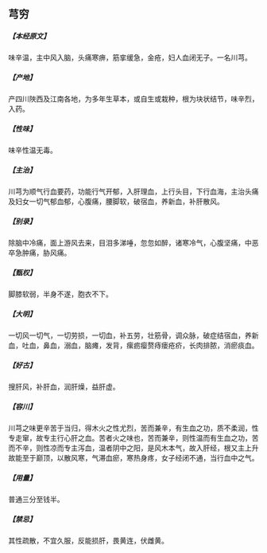 ## 芎穷

##### 【本经原文】
味辛温，主中风入脑，头痛寒痹，筋挛缓急，金疮，妇人血闭无子。一名川芎。
##### 【产地】
产四川陜西及江南各地，为多年生草本，或自生或栽种，根为块状结节，味辛烈，入药。
##### 【性味】
味辛性温无毒。
##### 【主治】
川芎为顺气行血要药，功能行气开郁，入肝理血，上行头目，下行血海，主治头痛及妇女一切气郁血郁，心腹痛，腰脚软，破宿血，养新血，补肝散风。
##### 【别录】
除脑中冷痛，面上游风去来，目泪多涕唾，忽忽如醉，诸寒冷气，心腹坚痛，中恶卒急肿痛，胁风痛。
##### 【甄权】
脚膝软弱，半身不遂，胞衣不下。
##### 【大明】
一切风一切气，一切劳损，一切血，补五劳，壮筋骨，调众脉，破症结宿血，养新血，吐血，鼻血，溺血，脑瘫，发背，瘰疬瘿赘痔瘘疮疥，长肉排脓，消瘀痰血。
##### 【好古】
搜肝风，补肝血，润肝燥，益肝虚。
##### 【容川】
川芎之味更辛苦于当归，得木火之性尤烈，苦而兼辛，有生血之功，质不柔润，性专走窜，故专主行心肝之血。苦者火之味也，苦而兼辛，则性温而有生血之功，苦而不辛，则性凉而专主泻血，温者阴中之阳，是风木本气，故入肝经，根又主上升故能至于巅顶，以散风寒，气滞血瘀，寒热身疼，女子经闭不通，当行血中之气。
##### 【用量】
普通三分至钱半。
##### 【禁忌】
其性疏散，不宜久服，反能损肝，畏黄连，伏雌黄。